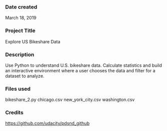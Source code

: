 ### Date created
March 18, 2019

### Project Title
Explore US Bikeshare Data

### Description
Use Python to understand U.S. bikeshare data. Calculate statistics and build an interactive environment where a user chooses the data and filter for a dataset to analyze.

### Files used
bikeshare_2.py
chicago.csv
new_york_city.csv
washington.csv

### Credits
https://github.com/udacity/pdsnd_github
